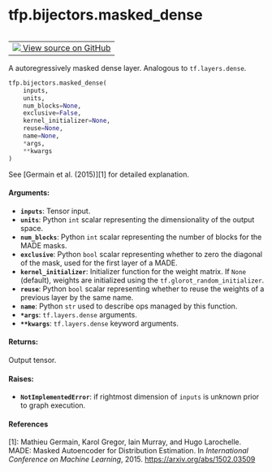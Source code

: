 <div itemscope itemtype="http://developers.google.com/ReferenceObject">
<meta itemprop="name" content="tfp.bijectors.masked_dense" />
<meta itemprop="path" content="Stable" />
</div>

# tfp.bijectors.masked_dense


<table class="tfo-notebook-buttons tfo-api" align="left">

<td>
  <a target="_blank" href="https://github.com/tensorflow/probability/blob/master/tensorflow_probability/python/bijectors/masked_autoregressive.py">
    <img src="https://www.tensorflow.org/images/GitHub-Mark-32px.png" />
    View source on GitHub
  </a>
</td></table>



A autoregressively masked dense layer. Analogous to `tf.layers.dense`.

``` python
tfp.bijectors.masked_dense(
    inputs,
    units,
    num_blocks=None,
    exclusive=False,
    kernel_initializer=None,
    reuse=None,
    name=None,
    *args,
    **kwargs
)
```



<!-- Placeholder for "Used in" -->

See [Germain et al. (2015)][1] for detailed explanation.

#### Arguments:


* <b>`inputs`</b>: Tensor input.
* <b>`units`</b>: Python `int` scalar representing the dimensionality of the output
  space.
* <b>`num_blocks`</b>: Python `int` scalar representing the number of blocks for the
  MADE masks.
* <b>`exclusive`</b>: Python `bool` scalar representing whether to zero the diagonal of
  the mask, used for the first layer of a MADE.
* <b>`kernel_initializer`</b>: Initializer function for the weight matrix.
  If `None` (default), weights are initialized using the
  `tf.glorot_random_initializer`.
* <b>`reuse`</b>: Python `bool` scalar representing whether to reuse the weights of a
  previous layer by the same name.
* <b>`name`</b>: Python `str` used to describe ops managed by this function.
* <b>`*args`</b>: `tf.layers.dense` arguments.
* <b>`**kwargs`</b>: `tf.layers.dense` keyword arguments.


#### Returns:

Output tensor.



#### Raises:


* <b>`NotImplementedError`</b>: if rightmost dimension of `inputs` is unknown prior to
  graph execution.

#### References

[1]: Mathieu Germain, Karol Gregor, Iain Murray, and Hugo Larochelle. MADE:
     Masked Autoencoder for Distribution Estimation. In _International
     Conference on Machine Learning_, 2015. https://arxiv.org/abs/1502.03509